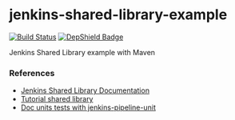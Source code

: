 # jenkins-shared-library-example

[![Build Status](https://travis-ci.com/mat1e/jenkins-shared-library-example.svg?branch=master)](https://travis-ci.com/mat1e/jenkins-shared-library-example)
[![DepShield Badge](https://depshield.sonatype.org/badges/mat1e/jenkins-shared-library-example/depshield.svg)](https://depshield.github.io)

Jenkins Shared Library example with Maven

### References

* [Jenkins Shared Library Documentation](https://jenkins.io/doc/book/pipeline/shared-libraries/)
* [Tutorial shared library](https://cleverbuilder.com/articles/jenkins-shared-library/)
* [Doc units tests with jenkins-pipeline-unit](https://github.com/jenkinsci/JenkinsPipelineUnit)
